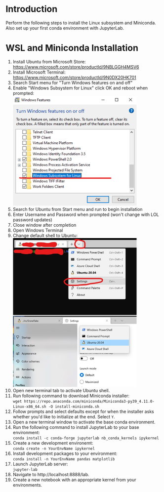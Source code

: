 # Introduction 
Perform the following steps to install the Linux subsystem and Miniconda. Also set up your first conda environment with JupyterLab.

# WSL and Miniconda Installation
1.	Install Ubuntu from Microsoft Store: https://www.microsoft.com/store/productId/9NBLGGH4MSV6
2.	Install Microsoft Terminal: https://www.microsoft.com/store/productId/9N0DX20HK701
3.  Search Start menu for "Turn Windows features on and off"
4.  Enable "Windows Subsystem for Linux" click OK and reboot when prompted:<br/>
<img src="readmeImages/EnableLinux.png" width="400"><br/>
5.  Search for Ubuntu from Start menu and run to begin installation
6.  Enter Username and Password when prompted (won't change with LOL password updates)
7.  Close window after completion
8.  Open Windows Terminal
9.  Change default shell to Ubuntu:<br/>
<img src="readmeImages/EnterSettings.jpg" width="400"><br/>
<img src="readmeImages/DefaultShell.jpg" width="400"><br/>
10.  Open new terminal tab to activate Ubuntu shell.
11.  Run following command to download Miniconda installer:<br/>`wget https://repo.anaconda.com/miniconda/Miniconda3-py39_4.11.0-Linux-x86_64.sh -O install-miniconda.sh`
12.  Follow prompts and select defaults except for when the installer asks whether you'd like to initialize at the end. Select `Y`.
13.  Open a new terminal window to activate the base conda environment.
14.  Run the following command to install JupyterLab to your base environment:<br/>`conda install -c conda-forge jupyterlab nb_conda_kernels ipykernel`
15.  Create a new development environemt:<br/>`conda create -n YourEnvName ipykernel`
16.  Install development packages to your environment:<br/>`conda install -n YourEnvName pandas matplotlib`
17.  Launch JupyterLab server:<br/>`jupyter-lab`
18.  Navigate to http://localhost:8888/lab.
19.  Create a new notebook with an appropriate kernel from your environments.
